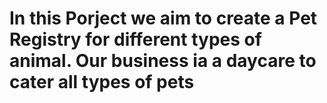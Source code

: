 # In this Porject we aim to create a Pet Registry for different types of animal. Our business ia a daycare to cater all types of pets
